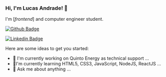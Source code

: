 ### Hi, I'm Lucas Andrade! 👋

I'm [*frontend*] and computer engineer student.

[![Github Badge](https://img.shields.io/badge/-Github-000?style=flat-square&logo=Github&logoColor=white&link=https://github.com/lucasandrades)](https://github.com/lucasandrades)

[![Linkedin Badge](https://img.shields.io/badge/-LinkedIn-blue?style=flat-square&logo=Linkedin&logoColor=white&link=https://www.linkedin.com/in/lucas-andrade-21b2411b5/)](https://www.linkedin.com/in/lucas-andrade-21b2411b5/)

Here are some ideas to get you started:

- 🔭 I'm currently working on Quinto Energy as technical support ...
- 🌱I'm currently learning HTML5, CSS3, JavaScript, NodeJS, ReactJS ...
- 💬 Ask me about anything ...
